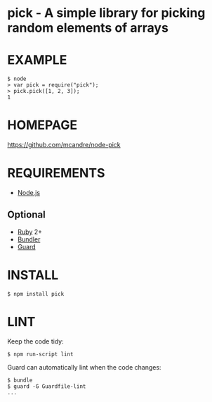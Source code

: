 # pick - A simple library for picking random elements of arrays

# EXAMPLE

    $ node
    > var pick = require("pick");
    > pick.pick([1, 2, 3]);
    1

# HOMEPAGE

https://github.com/mcandre/node-pick

# REQUIREMENTS

* [Node.js](http://nodejs.org/)

## Optional

* [Ruby](https://www.ruby-lang.org/) 2+
* [Bundler](http://bundler.io/)
* [Guard](http://guardgem.org/)

# INSTALL

    $ npm install pick

# LINT

Keep the code tidy:

    $ npm run-script lint

Guard can automatically lint when the code changes:

    $ bundle
    $ guard -G Guardfile-lint
    ...
